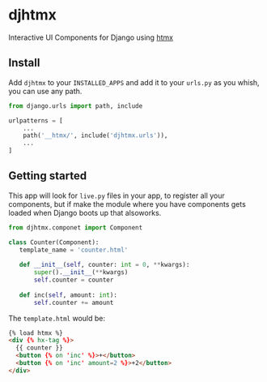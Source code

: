 # djhtmx

Interactive UI Components for Django using [htmx](https://htmx.org)

## Install

Add `djhtmx` to your `INSTALLED_APPS` and add it to your `urls.py` as you whish, you can use any path.

```python
from django.urls import path, include

urlpatterns = [
    ...
    path('__htmx/', include('djhtmx.urls')),
    ...
]
```

## Getting started

This app will look for `live.py` files in your app, to register all your components, but if make the module where you have components gets loaded when Django boots up that alsoworks.

```python
from djhtmx.componet import Component

class Counter(Component):
   template_name = 'counter.html'
   
   def __init__(self, counter: int = 0, **kwargs):
       super().__init__(**kwargs)
       self.counter = counter
   
   def inc(self, amount: int):
       self.counter += amount
```

The `template.html` would be:

```html
{% load htmx %}
<div {% hx-tag %}>
  {{ counter }}
  <button {% on 'inc' %}>+</button>
  <button {% on 'inc' amount=2 %}>+2</button>
</div>
```

